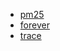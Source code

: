 
- [pm25](https://github.com/PaulGuo/PM25/blob/master/README.md)
- [forever]()
- [trace](https://trace.risingstack.com/?utm_source=rsblog&utm_medium=sideblock&utm_campaign=trace&utm_content=Functional%20Reactive%20Programming%20with%20the%20Power%20of%20Node.js%20Streams)